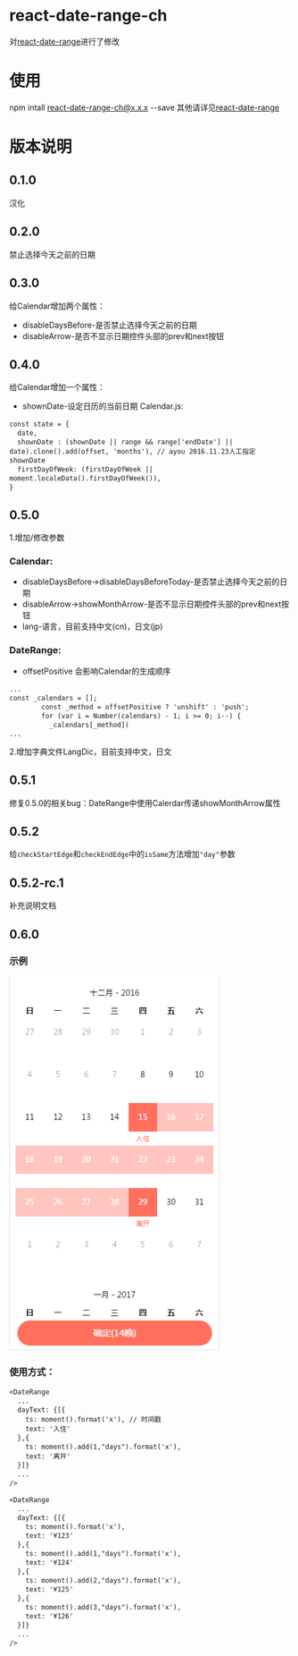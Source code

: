 # react-date-range-ch
对[react-date-range](https://github.com/Adphorus/react-date-range)进行了修改

# 使用
npm intall react-date-range-ch@x.x.x --save
其他请详见[react-date-range](https://github.com/Adphorus/react-date-range)

# 版本说明
## 0.1.0
汉化

## 0.2.0
禁止选择今天之前的日期

## 0.3.0
给Calendar增加两个属性：
* disableDaysBefore-是否禁止选择今天之前的日期
* disableArrow-是否不显示日期控件头部的prev和next按钮

## 0.4.0
给Calendar增加一个属性：
* shownDate-设定日历的当前日期
Calendar.js:
```
const state = {
  date,
  shownDate : (shownDate || range && range['endDate'] || date).clone().add(offset, 'months'), // ayou 2016.11.23人工指定shownDate
  firstDayOfWeek: (firstDayOfWeek || moment.localeData().firstDayOfWeek()),
}
```

## 0.5.0
1.增加/修改参数
### Calendar:
* disableDaysBefore->disableDaysBeforeToday-是否禁止选择今天之前的日期
* disableArrow->showMonthArrow-是否不显示日期控件头部的prev和next按钮
* lang-语言，目前支持中文(cn)，日文(jp)

### DateRange:
* offsetPositive 会影响Calendar的生成顺序
```
...
const _calendars = [];
        const _method = offsetPositive ? 'unshift' : 'push';
        for (var i = Number(calendars) - 1; i >= 0; i--) {
          _calendars[_method](
...
```
2.增加字典文件LangDic，目前支持中文，日文

## 0.5.1
修复0.5.0的相关bug：DateRange中使用Calerdar传递showMonthArrow属性

## 0.5.2
给``checkStartEdge``和``checkEndEdge``中的``isSame``方法增加``"day"``参数

## 0.5.2-rc.1
补充说明文档

## 0.6.0
### 示例
![image](https://github.com/ParadeTo/react-date-range-ch/blob/master/img/example-0.6.0.png)
### 使用方式：
```
<DateRange
  ...
  dayText: {[{
    ts: moment().format('x'), // 时间戳
    text: '入住'
  },{
    ts: moment().add(1,"days").format('x'),
    text: '离开'
  }]}
  ...
/>
```
```
<DateRange
  ...
  dayText: {[{
    ts: moment().format('x'),
    text: '¥123'
  },{
    ts: moment().add(1,"days").format('x'),
    text: '¥124'
  },{
    ts: moment().add(2,"days").format('x'),
    text: '¥125'
  },{
    ts: moment().add(3,"days").format('x'),
    text: '¥126'
  }]}
  ...
/>
```
